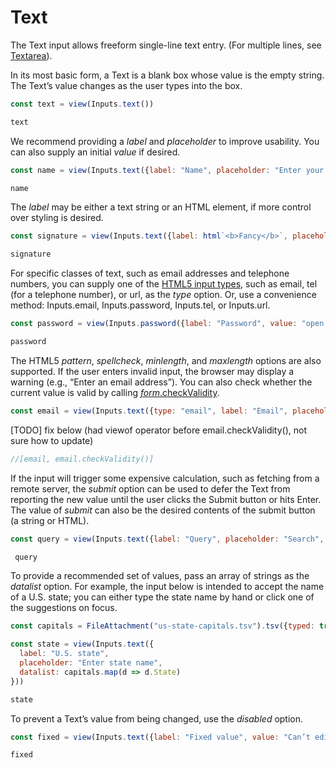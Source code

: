 # Text

The Text input allows freeform single-line text entry. (For multiple lines, see [Textarea](./textarea)).

In its most basic form, a Text is a blank box whose value is the empty string. The Text’s value changes as the user types into the box.

```js echo
const text = view(Inputs.text())
```

```js echo
text
```

We recommend providing a *label* and *placeholder* to improve usability. You can also supply an initial *value* if desired.

```js echo
const name = view(Inputs.text({label: "Name", placeholder: "Enter your name", value: "Anonymous"}))
```

```js echo
name
```

The *label* may be either a text string or an HTML element, if more control over styling is desired.

```js echo
const signature = view(Inputs.text({label: html`<b>Fancy</b>`, placeholder: "What’s your fancy?"}))
```

```js echo
signature
```

For specific classes of text, such as email addresses and telephone numbers, you can supply one of the [HTML5 input types](https://developer.mozilla.org/en-US/docs/Learn/Forms/HTML5_input_types), such as email, tel (for a telephone number), or url, as the *type* option. Or, use a convenience method: Inputs.email, Inputs.password, Inputs.tel, or Inputs.url.

```js echo
const password = view(Inputs.password({label: "Password", value: "open sesame"}))
```

```js echo
password
```

The HTML5 *pattern*, *spellcheck*, *minlength*, and *maxlength* options are also supported. If the user enters invalid input, the browser may display a warning (e.g., “Enter an email address”). You can also check whether the current value is valid by calling [*form*.checkValidity](https://html.spec.whatwg.org/multipage/form-control-infrastructure.html#dom-cva-checkvalidity).

```js echo
const email = view(Inputs.text({type: "email", label: "Email", placeholder: "Enter your email"}))
```

[TODO] fix below (had viewof operator before email.checkValidity(), not sure how to update)

```js echo
//[email, email.checkValidity()]
```

If the input will trigger some expensive calculation, such as fetching from a remote server, the *submit* option can be used to defer the Text from reporting the new value until the user clicks the Submit button or hits Enter. The value of *submit* can also be the desired contents of the submit button (a string or HTML).

```js echo
const query = view(Inputs.text({label: "Query", placeholder: "Search", submit: true}))
```

```js echo
 query
```

To provide a recommended set of values, pass an array of strings as the *datalist* option. For example, the input below is intended to accept the name of a U.S. state; you can either type the state name by hand or click one of the suggestions on focus.

```js echo
const capitals = FileAttachment("us-state-capitals.tsv").tsv({typed: true})
```

```js echo
const state = view(Inputs.text({
  label: "U.S. state",
  placeholder: "Enter state name",
  datalist: capitals.map(d => d.State)
}))
```

```js echo
state
```

To prevent a Text’s value from being changed, use the *disabled* option.

```js echo
const fixed = view(Inputs.text({label: "Fixed value", value: "Can’t edit me!", disabled: true}))
```

```js echo
fixed
```
